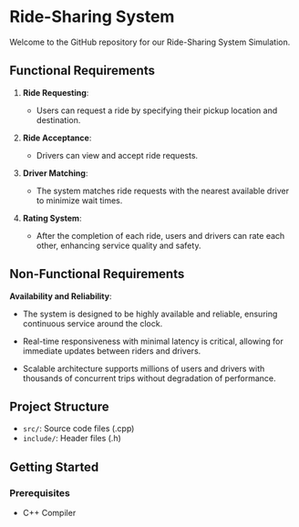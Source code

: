 # Ride-Sharing System 

Welcome to the GitHub repository for our Ride-Sharing System Simulation.

## Functional Requirements

1. **Ride Requesting**:
   - Users can request a ride by specifying their pickup location and destination.
   
2. **Ride Acceptance**:
   - Drivers can view and accept ride requests.

3. **Driver Matching**:
   - The system matches ride requests with the nearest available driver to minimize wait times.

4. **Rating System**:
   - After the completion of each ride, users and drivers can rate each other, enhancing service quality and safety.

## Non-Functional Requirements

 **Availability and Reliability**:
   - The system is designed to be highly available and reliable, ensuring continuous service around the clock.


   - Real-time responsiveness with minimal latency is critical, allowing for immediate updates between riders and drivers.


   - Scalable architecture supports millions of users and drivers with thousands of concurrent trips without degradation of performance.



## Project Structure

- `src/`: Source code files (.cpp)
- `include/`: Header files (.h)


## Getting Started

### Prerequisites

- C++ Compiler 


